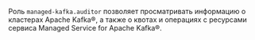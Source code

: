 Роль `managed-kafka.auditor` позволяет просматривать информацию о кластерах Apache Kafka®, а также о квотах и операциях с ресурсами сервиса Managed Service for Apache Kafka®.